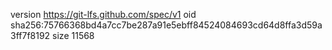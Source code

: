 version https://git-lfs.github.com/spec/v1
oid sha256:75766368bd4a7cc7be287a91e5ebff84524084693cd64d8ffa3d59a3ff7f8192
size 11568
